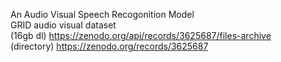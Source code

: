 An Audio Visual Speech Recogonition Model <br>
GRID audio visual dataset<br>
(16gb dl) https://zenodo.org/api/records/3625687/files-archive<br>
(directory) https://zenodo.org/records/3625687<br>
